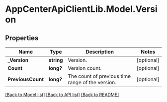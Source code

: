 # AppCenterApiClientLib.Model.Version
## Properties

Name | Type | Description | Notes
------------ | ------------- | ------------- | -------------
**_Version** | **string** | Version. | [optional] 
**Count** | **long?** | Version count. | [optional] 
**PreviousCount** | **long?** | The count of previous time range of the version. | [optional] 

[[Back to Model list]](../README.md#documentation-for-models) [[Back to API list]](../README.md#documentation-for-api-endpoints) [[Back to README]](../README.md)

